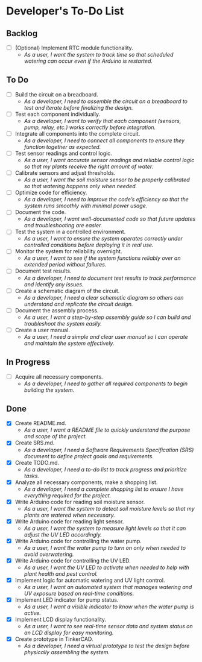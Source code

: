 # Developer's To-Do List

## Backlog
- [ ] (Optional) Implement RTC module functionality.  
  - *As a user, I want the system to track time so that scheduled watering can occur even if the Arduino is restarted.*

## To Do
- [ ] Build the circuit on a breadboard.  
  - *As a developer, I need to assemble the circuit on a breadboard to test and iterate before finalizing the design.*  
- [ ] Test each component individually.  
  - *As a developer, I want to verify that each component (sensors, pump, relay, etc.) works correctly before integration.*  
- [ ] Integrate all components into the complete circuit.  
  - *As a developer, I need to connect all components to ensure they function together as expected.*  
- [ ] Test sensor readings and control logic.  
  - *As a user, I want accurate sensor readings and reliable control logic so that my plants receive the right amount of water.*  
- [ ] Calibrate sensors and adjust thresholds.  
  - *As a user, I want the soil moisture sensor to be properly calibrated so that watering happens only when needed.*  
- [ ] Optimize code for efficiency.  
  - *As a developer, I need to improve the code’s efficiency so that the system runs smoothly with minimal power usage.*  
- [ ] Document the code.  
  - *As a developer, I want well-documented code so that future updates and troubleshooting are easier.*  
- [ ] Test the system in a controlled environment.  
  - *As a user, I want to ensure the system operates correctly under controlled conditions before deploying it in real use.*  
- [ ] Monitor the system for reliability overnight.  
  - *As a user, I want to see if the system functions reliably over an extended period without failures.*  
- [ ] Document test results.  
  - *As a developer, I need to document test results to track performance and identify any issues.*  
- [ ] Create a schematic diagram of the circuit.  
  - *As a developer, I need a clear schematic diagram so others can understand and replicate the circuit design.*  
- [ ] Document the assembly process.  
  - *As a user, I want a step-by-step assembly guide so I can build and troubleshoot the system easily.*  
- [ ] Create a user manual.  
  - *As a user, I need a simple and clear user manual so I can operate and maintain the system effectively.*  

## In Progress  
- [ ] Acquire all necessary components.  
  - *As a developer, I need to gather all required components to begin building the system.*  

## Done  
- [x] Create README.md.  
  - *As a user, I want a README file to quickly understand the purpose and scope of the project.*  
- [x] Create SRS.md.  
  - *As a developer, I need a Software Requirements Specification (SRS) document to define project goals and requirements.*  
- [x] Create TODO.md.  
  - *As a developer, I need a to-do list to track progress and prioritize tasks.*  
- [x] Analyze all necessary components, make a shopping list.  
  - *As a developer, I need a complete shopping list to ensure I have everything required for the project.*  
- [x] Write Arduino code for reading soil moisture sensor.  
  - *As a user, I want the system to detect soil moisture levels so that my plants are watered when necessary.*  
- [x] Write Arduino code for reading light sensor.  
  - *As a user, I want the system to measure light levels so that it can adjust the UV LED accordingly.*  
- [x] Write Arduino code for controlling the water pump.  
  - *As a user, I want the water pump to turn on only when needed to avoid overwatering.*  
- [x] Write Arduino code for controlling the UV LED.  
  - *As a user, I want the UV LED to activate when needed to help with plant health and pest control.*  
- [x] Implement logic for automatic watering and UV light control.  
  - *As a user, I want an automated system that manages watering and UV exposure based on real-time conditions.*  
- [x] Implement LED indicator for pump status.  
  - *As a user, I want a visible indicator to know when the water pump is active.*  
- [x] Implement LCD display functionality.  
  - *As a user, I want to see real-time sensor data and system status on an LCD display for easy monitoring.*  
- [x] Create prototype in TinkerCAD.  
  - *As a developer, I need a virtual prototype to test the design before physically assembling the system.*  

